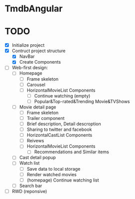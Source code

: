 # TmdbAngular

# TODO
- [x] Initialize project
- [x] Contruct project structure
    - [x] NavBar
    - [x] Create Components
- [ ] Web-first design:
    - [ ] Homepage
        - [ ] Frame skeleton
        - [ ] Carousel
        - [ ] HorizontalMovieList Components
            - [ ] Continue watching (empty)
            - [ ] Popular&Top-rated&Trending Movie&TVShows
    - [ ] Movie detail page
        - [ ] Frame skeleton
        - [ ] Trailer component
        - [ ] Brief description, Detail descroption
        - [ ] Sharing to twitter and facebook
        - [ ] HorizontalCastList Components
        - [ ] Reivews
        - [ ] HorizontalMovieList Components
            - [ ] Recommendations and Similar items
    - [ ] Cast detail popup
    - [ ] Watch list
        - [ ] Save data to local storage
        - [ ] Render watched movies
        - [ ] (homepage) Continue watching list
    - [ ] Search bar
- [ ] RWD (reponsive)